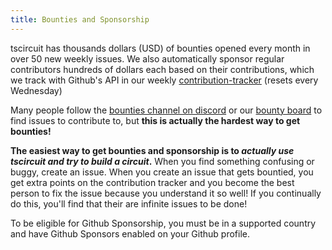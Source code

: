 ```yaml
---
title: Bounties and Sponsorship
---
```


tscircuit has thousands dollars (USD) of bounties opened every month in over
50 new weekly issues. We also automatically sponsor regular contributors
hundreds of dollars each based on their contributions, which we track with Github's API
in our weekly [contribution-tracker](https://github.com/tscircuit/contribution-tracker)
(resets every Wednesday)

Many people follow the [bounties channel on discord](https://discord.com/channels/1233487248129921135/1301957862762872832) or our [bounty board](https://console.algora.io/org/tscircuit/bounties?status=open)
to find issues to contribute to, but **this is actually the hardest way to get bounties!**

**The easiest way to get bounties and sponsorship is to _actually use tscircuit and try to build a circuit_.** When you
find something confusing or buggy, create an issue. When you create an issue that
gets bountied, you get extra points on the contribution tracker and you become
the best person to fix the issue because you understand it so well! If you
continually do this, you'll find that their are infinite issues to be done!

To be eligible for Github Sponsorship, you must be in a supported country and
have Github Sponsors enabled on your Github profile.
